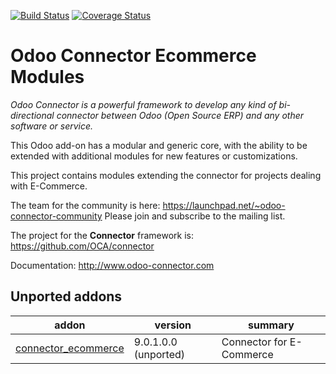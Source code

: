 [![Build Status](https://travis-ci.org/OCA/connector-ecommerce.svg?branch=10.0)](https://travis-ci.org/OCA/connector-ecommerce)
[![Coverage Status](https://coveralls.io/repos/OCA/connector-ecommerce/badge.png?branch=10.0)](https://coveralls.io/r/OCA/connector-ecommerce?branch=7.0)

Odoo Connector Ecommerce Modules
================================

*Odoo Connector is a powerful framework to develop any kind of bi-directional connector between Odoo (Open Source ERP) and any other software or service.*

This Odoo add-on has a modular and generic core, with the ability to be extended with additional modules for new features or customizations.

This project contains modules extending the connector for projects dealing with E-Commerce.

The team for the community is here: https://launchpad.net/~odoo-connector-community
Please join and subscribe to the mailing list.

The project for the **Connector** framework is: https://github.com/OCA/connector

Documentation:
http://www.odoo-connector.com

[//]: # (addons)
Unported addons
---------------
addon | version | summary
--- | --- | ---
[connector_ecommerce](connector_ecommerce/) | 9.0.1.0.0 (unported) | Connector for E-Commerce

[//]: # (end addons)
